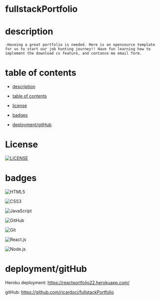 # fullstackPortfolio




# description

```
-Haveing a great portfolio is needed. Here is an opensource template for us to start our job hunting journey!! Have fun learning how to implement the download cv feature, and contance me email form.
```
# table of contents



- [description](#description)
- [table of contents](#tableOfContents)

- [license](#license)
- [badges](#badges)
- [deployment/gitHub](#deployment/gitHub)







    

    
   





# License

[![LICENSE](https://img.shields.io/badge/License-MIT-yellow.svg)](LICENSE)



# badges



![HTML5](https://img.shields.io/badge/html5-%23E34F26.svg?style=for-the-badge&logo=html5&logoColor=white)

![CSS3](https://img.shields.io/badge/css3-%231572B6.svg?style=for-the-badge&logo=css3&logoColor=white)

![JavaScript](https://img.shields.io/badge/javascript-%23323330.svg?style=for-the-badge&logo=javascript&logoColor=%23F7DF1E)

![GitHub](https://img.shields.io/badge/github-%23121011.svg?style=for-the-badge&logo=github&logoColor=white)

![Git](https://img.shields.io/badge/git-%23F05033.svg?style=for-the-badge&logo=git&logoColor=white)

![React.js](https://img.shields.io/badge/React.js-61DAFB?style=for-the-badge&logo=react&logoColor=white)

![Node.js](https://img.shields.io/badge/Node.js-339933?style=for-the-badge&logo=node.js&logoColor=white)




# deployment/gitHub

Heroku deployment: https://reactportfolio22.herokuapp.com/

gitHub: https://github.com/ricardoci/fullstackPortfolio



